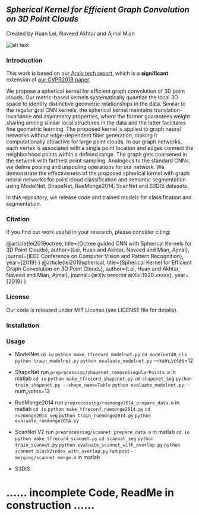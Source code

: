## *Spherical Kernel for Efficient Graph Convolution on 3D Point Clouds*
Created by Huan Lei, Naveed Akhtar and Ajmal Mian

![alt text](https://github.com/hlei-ziyan/SPH3D-GCN/blob/master/image/intro_arch.png)

### Introduction
This work is based on our [Arxiv tech report](https://arxiv.org/submit/2851732), which is a **significant** extension of [our CVPR2019 paper](http://openaccess.thecvf.com/content_CVPR_2019/html/Lei_Octree_Guided_CNN_With_Spherical_Kernels_for_3D_Point_Clouds_CVPR_2019_paper.html).

We propose a spherical kernel for efficient graph convolution of 3D point clouds. 
Our metric-based kernels systematically quantize the local 3D space 
to identify distinctive geometric relationships in the data. Similar to the regular grid CNN kernels, the spherical kernel maintains translation-invariance and asymmetry properties, where the former guarantees weight sharing among similar local structures in the  data and the latter facilitates fine geometric learning. 
The proposed kernel is applied to graph neural networks without edge-dependent filter generation, making it computationally attractive for large point clouds. 
In our graph networks, each vertex is associated with a single point location and edges connect the neighborhood points within a defined range. The graph gets coarsened in the network with farthest point sampling. 
Analogous to the standard CNNs, we define pooling and unpooling operations for our network. 
We demonstrate the effectiveness of the proposed spherical kernel with graph neural networks for point cloud classification and semantic segmentation  using ModelNet, ShapeNet, RueMonge2014, ScanNet and S3DIS datasets.

In this repository, we release code and trained models for classification and segmentation.

### Citation
If you find our work useful in your research, please consider citing:

@article{lei2019octree,
title={Octree guided CNN with Spherical Kernels for 3D Point Clouds},
author={Lei, Huan and Akhtar, Naveed and Mian, Ajmal},
journal={IEEE Conference on Computer Vision and Pattern Recognition},
year={2019}
}
@article{lei2019spherical,
title={Spherical Kernel for Efficient Graph Convolution on 3D Point Clouds},
author={Lei, Huan and Akhtar, Naveed and Mian, Ajmal},
journal={arXiv preprint arXiv:1920.xxxxx},
year={2019}
}

### License
Our code is released under MIT License (see LICENSE file for details).

### Installation


### Usage

- ModelNet
`cd io`
`python make_tfrecord_modelnet.py`
`cd modelnet40_cls`
`python train_modelnet.py`
`python evaluate_modelnet.py` --num_votes=12

- ShapeNet
run `preprocessing/shapenet_removeSingularPoints.m` in matlab
`cd io`
`python make_tfrecord_shapenet.py`
`cd shapenet_seg`
`python train_shapenet.py --shape_name=Table`
`python evaluate_modelnet.py` --num_votes=12

- RueMonge2014
run `preprocessing/ruemonge2014_prepare_data.m` in matlab
`cd io`
`python make_tfrecord_ruemonge2014.py`
`cd ruemonge2014_seg`
`python train_ruemonge2014.py`
`python evaluate_ruemonge2014.py`

- ScanNet V2
run `preprocessing/scannet_prepare_data.m` in matlab
`cd io`
`python make_tfrecord_scannet.py`
`cd scannet_seg`
`python train_scannet.py`
`python evaluate_scannet_with_overlap.py`
`python scannet_block2index_with_overlap.py`
run `post-merging/scannet_merge.m` in matlab

- S3DIS


# ...... incomplete Code, ReadMe in construction ......

